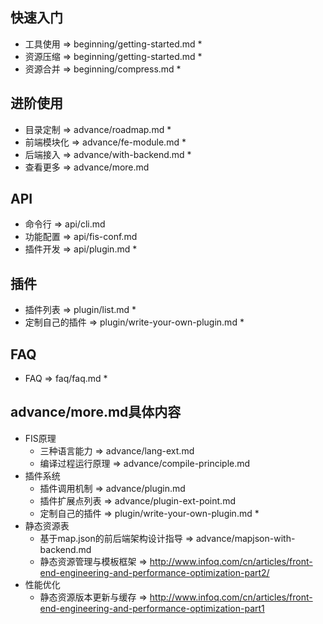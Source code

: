 ## 快速入门
 - 工具使用   => beginning/getting-started.md *
 - 资源压缩   => beginning/getting-started.md *
 - 资源合并   => beginning/compress.md *

## 进阶使用
 - 目录定制   => advance/roadmap.md *
 - 前端模块化 => advance/fe-module.md *
 - 后端接入   => advance/with-backend.md *
 - 查看更多   => advance/more.md

## API
 - 命令行     => api/cli.md
 - 功能配置   => api/fis-conf.md
 - 插件开发   => api/plugin.md *

## 插件
 - 插件列表   => plugin/list.md *
 - 定制自己的插件 => plugin/write-your-own-plugin.md *

## FAQ
 - FAQ => faq/faq.md *

## advance/more.md具体内容
 - FIS原理
     - 三种语言能力 => advance/lang-ext.md
     - 编译过程运行原理 => advance/compile-principle.md
 - 插件系统
     - 插件调用机制 => advance/plugin.md
     - 插件扩展点列表 => advance/plugin-ext-point.md
     - 定制自己的插件 => plugin/write-your-own-plugin.md *
 - 静态资源表
     - 基于map.json的前后端架构设计指导 => advance/mapjson-with-backend.md
     - 静态资源管理与模板框架 => http://www.infoq.com/cn/articles/front-end-engineering-and-performance-optimization-part2/
 - 性能优化
     - 静态资源版本更新与缓存 => http://www.infoq.com/cn/articles/front-end-engineering-and-performance-optimization-part1
